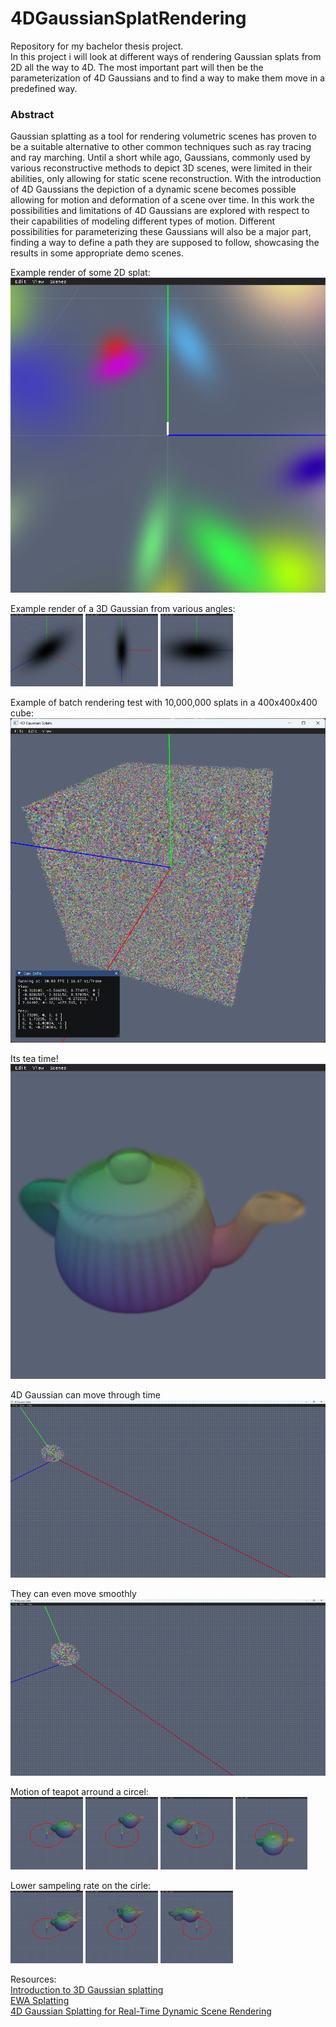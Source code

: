 # 4DGaussianSplatRendering
Repository for my bachelor thesis project.  
In this project i will look at different ways of rendering Gaussian splats from 2D all the way to 4D.
The most important part will then be the parameterization of 4D Gaussians and to find a way to make them move in a predefined way.

### Abstract
Gaussian splatting as a tool for rendering volumetric scenes has proven to be a suitable alternative to other common techniques such as ray tracing and ray marching. Until a short while ago, Gaussians, commonly used by various reconstructive methods to depict 3D scenes, were limited in their abilities, only allowing for static scene reconstruction. With the introduction of 4D Gaussians the depiction of a dynamic scene becomes possible allowing for motion and deformation of a scene over time. In this work the possibilities and limitations of 4D Gaussians are explored with respect to their capabilities of modeling different types of motion. Different possibilities for parameterizing these Gaussians will also be a major part, finding a way to define a path they are supposed to follow, showcasing the results in some appropriate demo scenes.

Example render of some 2D splat:  
![Example render of some splat](https://github.com/EndMy5uffering/4DGaussianSplatRendering/blob/main/Screenshots/2DSplatsOnScreen_01.png?raw=true)

Example render of a 3D Gaussian from various angles:
<br><img src="https://github.com/EndMy5uffering/4DGaussianSplatRendering/blob/main/Screenshots/3D_Splat_Angle_01.png?raw=true" width="23%"></img> <img src="https://github.com/EndMy5uffering/4DGaussianSplatRendering/blob/main/Screenshots/3D_Splat_Angle_02.png?raw=true" width="23%"></img> <img src="https://github.com/EndMy5uffering/4DGaussianSplatRendering/blob/main/Screenshots/3D_Splat_Angle_03.png?raw=true" width="23%"></img> 

Example of batch rendering test with 10,000,000 splats in a 400x400x400 cube:  
![Mass rendering test with 10000000 splats](https://github.com/EndMy5uffering/4DGaussianSplatRendering/blob/main/Screenshots/screenshot_05.png?raw=true)

Its tea time!
![4D Gaussian moving](https://github.com/EndMy5uffering/4DGaussianSplatRendering/blob/main/Screenshots/UtahTeapot.png?raw=true)

4D Gaussian can move through time
![4D Gaussian moving](https://github.com/EndMy5uffering/4DGaussianSplatRendering/blob/main/Screenshots/Splat4DTimeMotion.gif?raw=true)

They can even move smoothly
![4D Gaussian moving smooth](https://github.com/EndMy5uffering/4DGaussianSplatRendering/blob/main/Screenshots/Splat4DContinousMotion.gif?raw=true)

Motion of teapot arround a circel:
<br><img src="https://github.com/EndMy5uffering/4DGaussianSplatRendering/blob/main/Screenshots/Experiment_NonLinearMotion_01.png?raw=true" width="23%"></img> <img src="https://github.com/EndMy5uffering/4DGaussianSplatRendering/blob/main/Screenshots/Experiment_NonLinearMotion_02.png?raw=true" width="23%"></img> <img src="https://github.com/EndMy5uffering/4DGaussianSplatRendering/blob/main/Screenshots/Experiment_NonLinearMotion_03.png?raw=true" width="23%"></img> <img src="https://github.com/EndMy5uffering/4DGaussianSplatRendering/blob/main/Screenshots/Experiment_NonLinearMotion_04.png?raw=true" width="23%"></img> 

Lower sampeling rate on the cirle:
<br><img src="https://github.com/EndMy5uffering/4DGaussianSplatRendering/blob/main/Screenshots/Experiment_NonLinearMotion_LowRes_01.png?raw=true" width="23%"></img> <img src="https://github.com/EndMy5uffering/4DGaussianSplatRendering/blob/main/Screenshots/Experiment_NonLinearMotion_LowRes_02.png?raw=true" width="23%"></img> <img src="https://github.com/EndMy5uffering/4DGaussianSplatRendering/blob/main/Screenshots/Experiment_NonLinearMotion_LowRes_03.png?raw=true" width="23%"></img>  

Resources:  
[Introduction to 3D Gaussian splatting](https://huggingface.co/blog/gaussian-splatting)  
[EWA Splatting](https://www.cs.umd.edu/~zwicker/publications/EWASplatting-TVCG02.pdf)  
[4D Gaussian Splatting for Real-Time Dynamic Scene Rendering](https://guanjunwu.github.io/4dgs/)  
